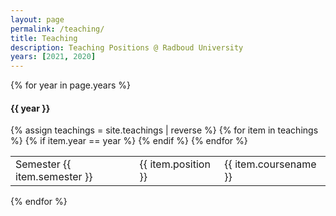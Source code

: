 ```yaml
---
layout: page
permalink: /teaching/
title: Teaching
description: Teaching Positions @ Radboud University
years: [2021, 2020]
---
```

{% for year in page.years %}
#### {{ year }}
  <table>
  {% assign teachings = site.teachings | reverse %}
  {% for item in teachings %}
    {% if item.year == year %}
      <tr class="noBorder">
        <td>Semester {{ item.semester }}</td>
        <td>{{ item.position }}</td>
        <td>{{ item.coursename  }}</td>
      </tr>
    {% endif %}
  {% endfor %}
  </table>
{% endfor %}
